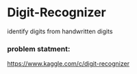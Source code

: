 # Digit-Recognizer
identify digits from handwritten digits 

### problem statment:
https://www.kaggle.com/c/digit-recognizer

